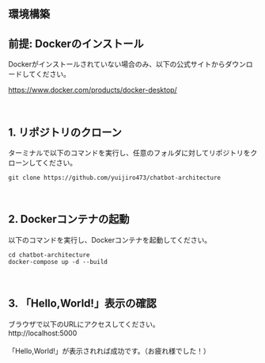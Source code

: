 ## 環境構築

<h2>前提: Dockerのインストール</h2>
Dockerがインストールされていない場合のみ、以下の公式サイトからダウンロードしてください。

https://www.docker.com/products/docker-desktop/

<br>

<h2>1. リポジトリのクローン</h2>
ターミナルで以下のコマンドを実行し、任意のフォルダに対してリポジトリをクローンしてください。

```
git clone https://github.com/yuijiro473/chatbot-architecture
```

<br>

<h2>2. Dockerコンテナの起動</h2>
以下のコマンドを実行し、Dockerコンテナを起動してください。

```
cd chatbot-architecture
docker-compose up -d --build
```

<br>

<h2>3. 「Hello,World!」表示の確認</h2>
ブラウザで以下のURLにアクセスしてください。   
<br>
http://localhost:5000
<br><br>
「Hello,World!」が表示されれば成功です。（お疲れ様でした！）
